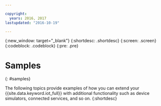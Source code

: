 ```yaml
---

copyright:
  years: 2016, 2017
lastupdated: "2016-10-19"

---
```


{:new_window: target="_blank"}
{:shortdesc: .shortdesc}
{:screen: .screen}
{:codeblock: .codeblock}
{:pre: .pre}

# Samples
{: #samples}

The following topics provide examples of how you can extend your {{site.data.keyword.iot_full}} with additional functionality such as device simulators, connected services, and so on.
{:shortdesc}
